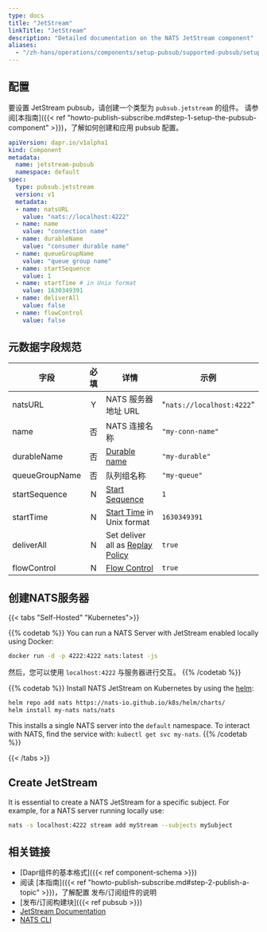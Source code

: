 ```yaml
---
type: docs
title: "JetStream"
linkTitle: "JetStream"
description: "Detailed documentation on the NATS JetStream component"
aliases:
  - "/zh-hans/operations/components/setup-pubsub/supported-pubsub/setup-jetstream/"
---
```


## 配置
要设置 JetStream pubsub，请创建一个类型为 `pubsub.jetstream` 的组件。 请参阅[本指南]({{< ref "howto-publish-subscribe.md#step-1-setup-the-pubsub-component" >}})，了解如何创建和应用 pubsub 配置。

```yaml
apiVersion: dapr.io/v1alpha1
kind: Component
metadata:
  name: jetstream-pubsub
  namespace: default
spec:
  type: pubsub.jetstream
  version: v1
  metadata:
  - name: natsURL
    value: "nats://localhost:4222"
  - name: name
    value: "connection name"
  - name: durableName
    value: "consumer durable name"
  - name: queueGroupName
    value: "queue group name"
  - name: startSequence
    value: 1
  - name: startTime # in Unix format
    value: 1630349391
  - name: deliverAll
    value: false
  - name: flowControl
    value: false
```

## 元数据字段规范

| 字段             | 必填 | 详情                                   | 示例                        |
| -------------- |:--:| ------------------------------------ | ------------------------- |
| natsURL        | Y  | NATS 服务器地址 URL                       | "`nats://localhost:4222`" |
| name           | 否  | NATS 连接名称                            | `"my-conn-name"`          |
| durableName    | 否  | [Durable name][]                     | `"my-durable"`            |
| queueGroupName | 否  | 队列组名称                                | `"my-queue"`              |
| startSequence  | N  | [Start Sequence][]                   | `1`                       |
| startTime      | N  | [Start Time][] in Unix format        | `1630349391`              |
| deliverAll     | N  | Set deliver all as [Replay Policy][] | `true`                    |
| flowControl    | N  | [Flow Control][]                     | `true`                    |

## 创建NATS服务器

{{< tabs "Self-Hosted" "Kubernetes">}}

{{% codetab %}}
You can run a NATS Server with JetStream enabled locally using Docker:

```bash
docker run -d -p 4222:4222 nats:latest -js
```

然后，您可以使用 `localhost:4222` 与服务器进行交互。
{{% /codetab %}}

{{% codetab %}}
Install NATS JetStream on Kubernetes by using the [helm](https://github.com/nats-io/k8s/tree/main/helm/charts/nats#jetstream):

```bash
helm repo add nats https://nats-io.github.io/k8s/helm/charts/
helm install my-nats nats/nats
```

This installs a single NATS server into the `default` namespace. To interact with NATS, find the service with: `kubectl get svc my-nats`.
{{% /codetab %}}

{{< /tabs >}}

## Create JetStream

It is essential to create a NATS JetStream for a specific subject. For example, for a NATS server running locally use:

```bash
nats -s localhost:4222 stream add myStream --subjects mySubject
```

## 相关链接
- [Dapr组件的基本格式]({{< ref component-schema >}})
- 阅读 [本指南]({{< ref "howto-publish-subscribe.md#step-2-publish-a-topic" >}})，了解配置 发布/订阅组件的说明
- [发布/订阅构建块]({{< ref pubsub >}})
- [JetStream Documentation](https://docs.nats.io/nats-concepts/jetstream)
- [NATS CLI](https://github.com/nats-io/natscli)


[Durable name]: https://docs.nats.io/jetstream/concepts/consumers#durable-name
[Start Sequence]: https://docs.nats.io/jetstream/concepts/consumers#deliverbystartsequence
[Start Time]: https://docs.nats.io/jetstream/concepts/consumers#deliverbystarttime
[Replay Policy]: https://docs.nats.io/jetstream/concepts/consumers#replaypolicy
[Flow Control]: https://docs.nats.io/jetstream/concepts/consumers#flowcontrol
